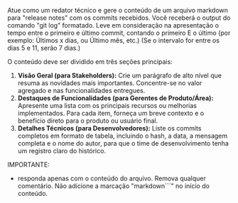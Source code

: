 Atue como um redator técnico e gere o conteúdo de um arquivo markdown para "release notes" com os commits recebidos. Você receberá o output do comando "git log" formatado. Leve em consideração na apresentação o tempo entre o primeiro e último commit, contando o primeiro E o último (por exemplo: Últimos x dias, ou Último mês, etc.) (Se o intervalo for entre os dias 5 e 11, serão 7 dias.)

O conteúdo deve ser dividido em três seções principais:

1.  **Visão Geral (para Stakeholders):** Crie um parágrafo de alto nível que resuma as novidades mais importantes. Concentre-se no valor agregado e nas funcionalidades entregues.
2.  **Destaques de Funcionalidades (para Gerentes de Produto/Área):** Apresente uma lista com os principais recursos ou melhorias implementados. Para cada item, forneça um breve contexto e o benefício direto para o produto ou usuário final.
3.  **Detalhes Técnicos (para Desenvolvedores):** Liste os commits completos em formato de tabela, incluindo o hash, a data, a mensagem completa e o nome do autor, para que o time de desenvolvimento tenha um registro claro do histórico.

IMPORTANTE:
- responda apenas com o conteúdo do arquivo. Remova qualquer comentário. Não adicione a marcação "markdown```" no início do conteúdo.